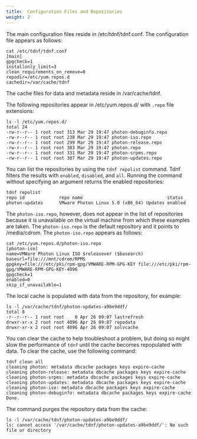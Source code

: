 ```yaml
---
title:  Configuration Files and Repositories
weight: 2
---
```


The main configuration files reside in /etc/tdnf/tdnf.conf. The configuration file appears as follows: 

	cat /etc/tdnf/tdnf.conf
	[main]
	gpgcheck=1
	installonly_limit=3
	clean_requirements_on_remove=0
	repodir=/etc/yum.repos.d
	cachedir=/var/cache/tdnf

The cache files for data and metadata reside in /var/cache/tdnf. 

The following repositories appear in /etc/yum.repos.d/ with `.repo` file extensions:

	ls -l /etc/yum.repos.d/
	total 24
	-rw-r--r-- 1 root root 313 Mar 29 19:47 photon-debuginfo.repo
	-rw-r--r-- 1 root root 238 Mar 29 19:47 photon-iso.repo
	-rw-r--r-- 1 root root 299 Mar 29 19:47 photon-release.repo
	-rw-r--r-- 1 root root 303 Mar 29 19:47 photon.repo
	-rw-r--r-- 1 root root 331 Mar 29 19:47 photon-srpms.repo
	-rw-r--r-- 1 root root 307 Mar 29 19:47 photon-updates.repo


You can list the repositories by using the `tdnf repolist` command. Tdnf filters the results with `enabled`, `disabled`, and `all`. Running the command without specifying an argument returns the enabled repositories:  

	tdnf repolist
	repo id             repo name                                status
	photon-updates      VMware Photon Linux 5.0 (x86_64) Updates enabled


The `photon-iso.repo`, however, does not appear in the list of repositories because it is unavailable on the virtual machine from which these examples are taken. The `photon-iso.repo` is the default repository and it points to /media/cdrom. The `photon-iso.repo` appears as follows: 

	cat /etc/yum.repos.d/photon-iso.repo
	[photon-iso]
	name=VMWare Photon Linux ISO $releasever ($basearch)
	baseurl=file:///mnt/cdrom/RPMS
	gpgkey=file:///etc/pki/rpm-gpg/VMWARE-RPM-GPG-KEY file:///etc/pki/rpm-gpg/VMWARE-RPM-GPG-KEY-4096
	gpgcheck=1
	enabled=0
	skip_if_unavailable=1

The local cache is populated with data from the repository, for example: 

	ls -l /var/cache/tdnf/photon-updates-a9be9ddf/
	total 8
	-r--r--r-- 1 root root    0 Apr 26 09:07 lastrefresh
	drwxr-xr-x 2 root root 4096 Apr 26 09:07 repodata
	drwxr-xr-x 2 root root 4096 Apr 26 09:07 solvcache

You can clear the cache to help troubleshoot a problem, but doing so might slow the performance of `tdnf` until the cache becomes repopulated with data. To clear the cache, use the following command: 

	tdnf clean all
	cleaning photon: metadata dbcache packages keys expire-cache
	cleaning photon-release: metadata dbcache packages keys expire-cache
	cleaning photon-srpms: metadata dbcache packages keys expire-cache
	cleaning photon-updates: metadata dbcache packages keys expire-cache
	cleaning photon-iso: metadata dbcache packages keys expire-cache
	cleaning photon-debuginfo: metadata dbcache packages keys expire-cache
	Done.

The command purges the repository data from the cache: 

	ls -l /var/cache/tdnf/photon-updates-a9be9ddf/
	ls: cannot access '/var/cache/tdnf/photon-updates-a9be9ddf/': No such file or directory
